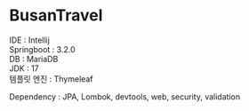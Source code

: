 # BusanTravel
IDE : Intellij   
Springboot : 3.2.0    
DB : MariaDB  
JDK : 17    
템플릿 엔진 : Thymeleaf  
  
Dependency : JPA, Lombok, devtools, web, security, validation  
